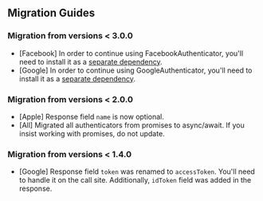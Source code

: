 ## Migration Guides

### Migration from versions < 3.0.0
* [Facebook] In order to continue using FacebookAuthenticator, you'll need to install it as a [separate dependency](https://github.com/povio/PovioKitAuthFacebook). 
* [Google] In order to continue using GoogleAuthenticator, you'll need to install it as a [separate dependency](https://github.com/povio/PovioKitAuthGoogle/).

### Migration from versions < 2.0.0
* [Apple] Response field `name` is now optional.
* [All] Migrated all authenticators from promises to async/await. If you insist working with promises, do not update.

### Migration from versions < 1.4.0
* [Google] Response field `token` was renamed to `accessToken`. You'll need to handle it on the call site. Additionally, `idToken` field was added in the response.  
